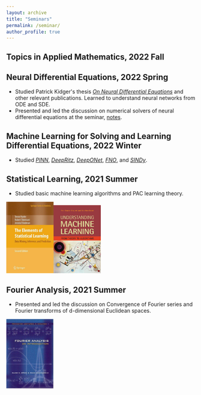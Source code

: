 ```yaml
---
layout: archive
title: "Seminars"
permalink: /seminar/
author_profile: true
---
```

## Topics in Applied Mathematics, 2022 Fall 

## Neural Differential Equations, 2022 Spring

- Studied Patrick Kidger's thesis *[On Neural Differential Equations](https://arxiv.org/abs/2202.02435)* and other relevant publications. Learned to understand neural networks from ODE and SDE.  
- Presented and led the discussion on numerical solvers of neural differential equations at the seminar, [notes](https://github.com/Hv1000/Hv1000.github.io/blob/master/files/Numerical_Solvers_of_Neural_Differential_Equations.pdf).

## Machine Learning for Solving and Learning Differential Equations, 2022 Winter
- Studied *[PINN](https://www.sciencedirect.com/science/article/pii/S0021999118307125)*, *[DeepRitz](https://link.springer.com/article/10.1007/s40304-018-0127-z)*, *[DeepONet](https://arxiv.org/abs/1910.03193v3)*, *[FNO](https://arxiv.org/abs/2010.08895v1)*, and *[SINDy](https://www.pnas.org/doi/10.1073/pnas.1517384113)*.

## Statistical Learning, 2021 Summer
- Studied basic machine learning algorithms and PAC learning theory.

<img src="/images/the-element-of-statistical-learning.jpg" style="width:25%;" /><img src="/images/understanding-machine-learning.jpg" style="width:25%;" />

## Fourier Analysis, 2021 Summer
- Presented and led the discussion on Convergence of Fourier series and Fourier transforms of d-dimensional Euclidean spaces. 

<img src="/images/fourier-analysis.jpg" style="width:25%;" />

